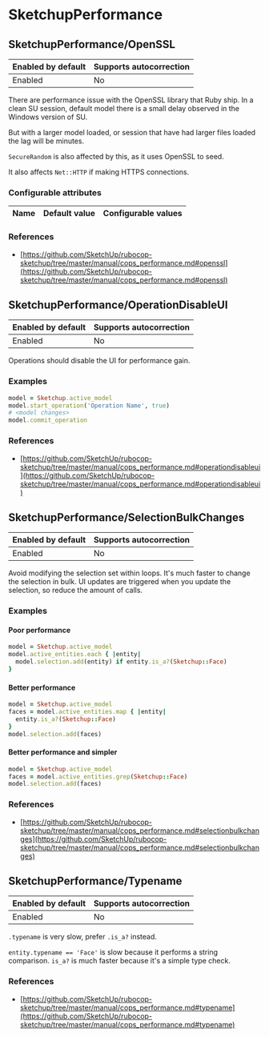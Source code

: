 # SketchupPerformance

## SketchupPerformance/OpenSSL

Enabled by default | Supports autocorrection
--- | ---
Enabled | No

There are performance issue with the OpenSSL library that Ruby ship. In
a clean SU session, default model there is a small delay observed in the
Windows version of SU.

But with a larger model loaded, or session that have had larger files
loaded the lag will be minutes.

`SecureRandom` is  also affected by this, as it uses OpenSSL to seed.

It also affects `Net::HTTP` if making HTTPS connections.

### Configurable attributes

Name | Default value | Configurable values
--- | --- | ---

### References

* [https://github.com/SketchUp/rubocop-sketchup/tree/master/manual/cops_performance.md#openssl](https://github.com/SketchUp/rubocop-sketchup/tree/master/manual/cops_performance.md#openssl)

## SketchupPerformance/OperationDisableUI

Enabled by default | Supports autocorrection
--- | ---
Enabled | No

Operations should disable the UI for performance gain.

### Examples

```ruby
model = Sketchup.active_model
model.start_operation('Operation Name', true)
# <model changes>
model.commit_operation
```

### References

* [https://github.com/SketchUp/rubocop-sketchup/tree/master/manual/cops_performance.md#operationdisableui](https://github.com/SketchUp/rubocop-sketchup/tree/master/manual/cops_performance.md#operationdisableui)

## SketchupPerformance/SelectionBulkChanges

Enabled by default | Supports autocorrection
--- | ---
Enabled | No

Avoid modifying the selection set within loops. It's much faster to
change the selection in bulk. UI updates are triggered when you update
the selection, so reduce the amount of calls.

### Examples

#### Poor performance

```ruby
model = Sketchup.active_model
model.active_entities.each { |entity|
  model.selection.add(entity) if entity.is_a?(Sketchup::Face)
}
```
#### Better performance

```ruby
model = Sketchup.active_model
faces = model.active_entities.map { |entity|
  entity.is_a?(Sketchup::Face)
}
model.selection.add(faces)
```
#### Better performance and simpler

```ruby
model = Sketchup.active_model
faces = model.active_entities.grep(Sketchup::Face)
model.selection.add(faces)
```

### References

* [https://github.com/SketchUp/rubocop-sketchup/tree/master/manual/cops_performance.md#selectionbulkchanges](https://github.com/SketchUp/rubocop-sketchup/tree/master/manual/cops_performance.md#selectionbulkchanges)

## SketchupPerformance/Typename

Enabled by default | Supports autocorrection
--- | ---
Enabled | No

`.typename` is very slow, prefer `.is_a?` instead.

`entity.typename == 'Face'` is slow because it performs a string
comparison. `is_a?` is much faster because it's a simple type check.

### References

* [https://github.com/SketchUp/rubocop-sketchup/tree/master/manual/cops_performance.md#typename](https://github.com/SketchUp/rubocop-sketchup/tree/master/manual/cops_performance.md#typename)
